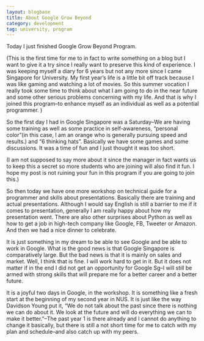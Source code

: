 ```yaml
---
layout: blogbase
title: About Google Grow Beyond
category: development
tag: university, program
---
```

Today I just finished Google Grow Beyond Program.

(This is the first time for me to in fact to write something on a blog but I want to give it a try since I really want to preserve this kind of experience. I was keeping myself a diary for 6 years but not any more since I came Singapore for University. My first year’s life is a little bit off track because I was like gaming and watching a lot of movies. So this summer vocation I really took some time to think about what I am going to do in the near future and some other serious problems concerning with my life. And that is why I joined this program–to enhance myself as an individual as well as a potential programmer. )

So the first day I had in Google Singapore was a Saturday–We are having some training as well as some practice in self-awareness, “personal color”(in this case, I am an orange who is generally pursuing speed and results.) and “6 thinking hats”. Basically we have some games and some discussions. It was a time of fun and I just thought it was too short.

(I am not supposed to say more about it since the manager in fact wants us to keep this a secret so more students who are joining will also find it fun. I hope my post is not ruining your fun in this program if you are going to join this.)

So then today we have one more workshop on technical guide for a programmer and skills about presentations. Basically there are training and actual presentations. Although I would say English is still a barrier to me if it comes to presentation, generally I am really happy about how my presentation went. There are also other surprises about Python as well as how to get a job in high-tech company like Google, FB, Tweeter or Amazon. And then we had a nice dinner to celebrate.

It is just something in my dream to be able to see Google and be able to work in Google. What is the good news is that Google Singapore is comparatively large. But the bad news is that it is mainly on sales and market. Well, I think that is fine. I will work hard to get in it. But it does not matter if in the end I did not get an opportunity for Google Sg–I will still be armed with strong skills that will prepare me for a better career and a better future.

It is a joyful two days in Google, in the workshop. It is something like a fresh start at the beginning of my second year in NUS. It is just like the way Davidson Young put it, “We do not talk about the past since there is nothing we can do about it. We look at the future and will do everything we can to make it better.”–The past year 1 is there already and I cannot do anything to change it basically, but there is still a not short time for me to catch with my plan and schedule–and also catch up with my peers.
